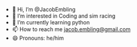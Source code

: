 - 👋 Hi, I’m @JacobEmbling
- 👀 I’m interested in Coding and sim racing
- 🌱 I’m currently learning python
- 📫 How to reach me jacob.embling@gmail.com
- 😄 Pronouns: he/him

<!---
JacobEmbling/JacobEmbling is a ✨ special ✨ repository because its `README.md` (this file) appears on your GitHub profile.
You can click the Preview link to take a look at your changes.
--->
